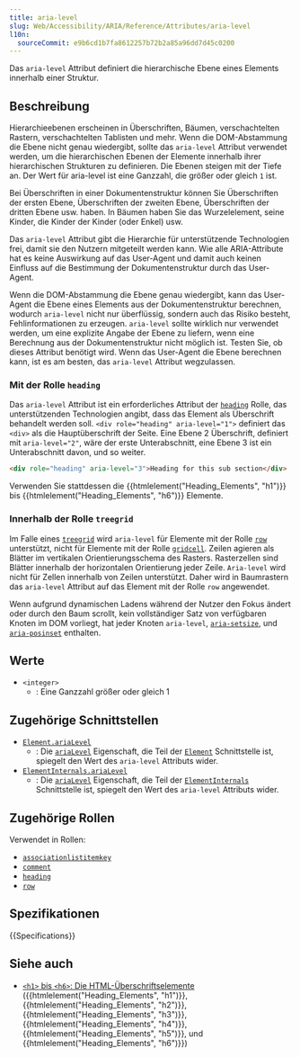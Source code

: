 ```yaml
---
title: aria-level
slug: Web/Accessibility/ARIA/Reference/Attributes/aria-level
l10n:
  sourceCommit: e9b6cd1b7fa8612257b72b2a85a96dd7d45c0200
---
```


Das `aria-level` Attribut definiert die hierarchische Ebene eines Elements innerhalb einer Struktur.

## Beschreibung

Hierarchieebenen erscheinen in Überschriften, Bäumen, verschachtelten Rastern, verschachtelten Tablisten und mehr. Wenn die DOM-Abstammung die Ebene nicht genau wiedergibt, sollte das `aria-level` Attribut verwendet werden, um die hierarchischen Ebenen der Elemente innerhalb ihrer hierarchischen Strukturen zu definieren. Die Ebenen steigen mit der Tiefe an. Der Wert für aria-level ist eine Ganzzahl, die größer oder gleich `1` ist.

Bei Überschriften in einer Dokumentenstruktur können Sie Überschriften der ersten Ebene, Überschriften der zweiten Ebene, Überschriften der dritten Ebene usw. haben. In Bäumen haben Sie das Wurzelelement, seine Kinder, die Kinder der Kinder (oder Enkel) usw.

Das `aria-level` Attribut gibt die Hierarchie für unterstützende Technologien frei, damit sie den Nutzern mitgeteilt werden kann. Wie alle ARIA-Attribute hat es keine Auswirkung auf das User-Agent und damit auch keinen Einfluss auf die Bestimmung der Dokumentenstruktur durch das User-Agent.

Wenn die DOM-Abstammung die Ebene genau wiedergibt, kann das User-Agent die Ebene eines Elements aus der Dokumentenstruktur berechnen, wodurch `aria-level` nicht nur überflüssig, sondern auch das Risiko besteht, Fehlinformationen zu erzeugen. `aria-level` sollte wirklich nur verwendet werden, um eine explizite Angabe der Ebene zu liefern, wenn eine Berechnung aus der Dokumentenstruktur nicht möglich ist. Testen Sie, ob dieses Attribut benötigt wird. Wenn das User-Agent die Ebene berechnen kann, ist es am besten, das `aria-level` Attribut wegzulassen.

### Mit der Rolle `heading`

Das `aria-level` Attribut ist ein erforderliches Attribut der [`heading`](/de/docs/Web/Accessibility/ARIA/Reference/Roles/heading_role) Rolle, das unterstützenden Technologien angibt, dass das Element als Überschrift behandelt werden soll. `<div role="heading" aria-level="1">` definiert das `<div>` als die Hauptüberschrift der Seite. Eine Ebene 2 Überschrift, definiert mit `aria-level="2"`, wäre der erste Unterabschnitt, eine Ebene 3 ist ein Unterabschnitt davon, und so weiter.

```html
<div role="heading" aria-level="3">Heading for this sub section</div>
```

Verwenden Sie stattdessen die {{htmlelement("Heading_Elements", "h1")}} bis {{htmlelement("Heading_Elements", "h6")}} Elemente.

### Innerhalb der Rolle `treegrid`

Im Falle eines [`treegrid`](/de/docs/Web/Accessibility/ARIA/Reference/Roles/treegrid_role) wird `aria-level` für Elemente mit der Rolle [`row`](/de/docs/Web/Accessibility/ARIA/Reference/Roles/row_role) unterstützt, nicht für Elemente mit der Rolle [`gridcell`](/de/docs/Web/Accessibility/ARIA/Reference/Roles/gridcell_role). Zeilen agieren als Blätter im vertikalen Orientierungsschema des Rasters. Rasterzellen sind Blätter innerhalb der horizontalen Orientierung jeder Zeile. `Aria-level` wird nicht für Zellen innerhalb von Zeilen unterstützt. Daher wird in Baumrastern das `aria-level` Attribut auf das Element mit der Rolle `row` angewendet.

Wenn aufgrund dynamischen Ladens während der Nutzer den Fokus ändert oder durch den Baum scrollt, kein vollständiger Satz von verfügbaren Knoten im DOM vorliegt, hat jeder Knoten `aria-level`, [`aria-setsize`](/de/docs/Web/Accessibility/ARIA/Reference/Attributes/aria-setsize), und [`aria-posinset`](/de/docs/Web/Accessibility/ARIA/Reference/Attributes/aria-posinset) enthalten.

## Werte

- `<integer>`
  - : Eine Ganzzahl größer oder gleich 1

## Zugehörige Schnittstellen

- [`Element.ariaLevel`](/de/docs/Web/API/Element/ariaLevel)
  - : Die [`ariaLevel`](/de/docs/Web/API/Element/ariaLevel) Eigenschaft, die Teil der [`Element`](/de/docs/Web/API/Element) Schnittstelle ist, spiegelt den Wert des `aria-level` Attributs wider.
- [`ElementInternals.ariaLevel`](/de/docs/Web/API/ElementInternals/ariaLevel)
  - : Die [`ariaLevel`](/de/docs/Web/API/ElementInternals/ariaLevel) Eigenschaft, die Teil der [`ElementInternals`](/de/docs/Web/API/ElementInternals) Schnittstelle ist, spiegelt den Wert des `aria-level` Attributs wider.

## Zugehörige Rollen

Verwendet in Rollen:

- [`associationlistitemkey`](/de/docs/Web/Accessibility/ARIA/Reference/Roles/structural_roles)
- [`comment`](/de/docs/Web/Accessibility/ARIA/Reference/Roles/comment_role)
- [`heading`](/de/docs/Web/Accessibility/ARIA/Reference/Roles/heading_role)
- [`row`](/de/docs/Web/Accessibility/ARIA/Reference/Roles/row_role)

## Spezifikationen

{{Specifications}}

## Siehe auch

- [`<h1>` bis `<h6>`: Die HTML-Überschriftselemente](/de/docs/Web/HTML/Reference/Elements/Heading_Elements) ({{htmlelement("Heading_Elements", "h1")}}, {{htmlelement("Heading_Elements", "h2")}}, {{htmlelement("Heading_Elements", "h3")}}, {{htmlelement("Heading_Elements", "h4")}}, {{htmlelement("Heading_Elements", "h5")}}, und {{htmlelement("Heading_Elements", "h6")}})

